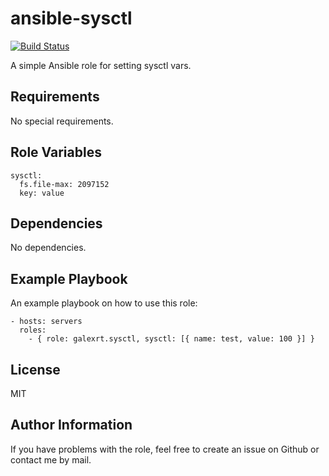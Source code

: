 ansible-sysctl
==============

[![Build Status](https://travis-ci.org/galexrt/ansible-sysctl.svg?branch=master)](https://travis-ci.org/galexrt/ansible-sysctl)

A simple Ansible role for setting sysctl vars.

Requirements
------------

No special requirements.

Role Variables
--------------

```
sysctl:
  fs.file-max: 2097152
  key: value
```

Dependencies
------------

No dependencies.

Example Playbook
----------------

An example playbook on how to use this role:
```
- hosts: servers
  roles:
    - { role: galexrt.sysctl, sysctl: [{ name: test, value: 100 }] }
```

License
-------

MIT

Author Information
------------------

If you have problems with the role, feel free to create an issue on Github or contact me by mail.
